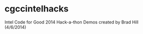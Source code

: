 cgccintelhacks
==============
Intel Code for Good 2014 Hack-a-thon
Demos created by Brad Hill (4/6/2014)
